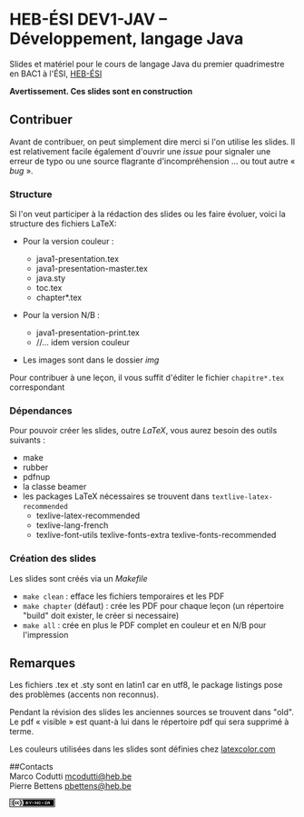 # HEB-ÉSI DEV1-JAV – Développement, langage Java

Slides et matériel pour le cours de langage Java du premier quadrimestre en BAC1 à l'ÉSI, [HEB-ÉSI](http://www.heb.be/esi)


**Avertissement. Ces slides sont en construction**


## Contribuer

Avant de contribuer, on peut simplement dire merci si l'on utilise les slides.
Il est relativement facile également d'ouvrir une *issue* pour signaler une
erreur de typo ou une source flagrante d'incompréhension … ou tout autre « *bug* ». 


### Structure  
Si l'on veut participer à la rédaction des slides ou les faire évoluer, voici la
structure des  fichiers LaTeX: 

* Pour la version couleur :
    * java1-presentation.tex
    * java1-presentation-master.tex
    * java.sty
    * toc.tex
    * chapter*.tex

* Pour la version N/B :
    *	java1-presentation-print.tex
    *	//... idem version couleur

* Les images sont dans le dossier *img*

Pour contribuer à une leçon, il vous suffit d'éditer le fichier `chapitre*.tex` correspondant


### Dépendances  
Pour pouvoir créer les slides, outre *LaTeX*, vous aurez besoin des outils suivants :

* make
* rubber
* pdfnup
* la classe beamer 
* les packages LaTeX nécessaires se trouvent dans `textlive-latex-recommended`
    * texlive-latex-recommended
    * texlive-lang-french
    * texlive-font-utils texlive-fonts-extra texlive-fonts-recommended

### Création des slides
Les slides sont créés via un *Makefile*

* `make clean` : efface les fichiers temporaires et les PDF
* `make chapter` (défaut) : crée les PDF pour chaque leçon (un répertoire
  "build" doit exister, le créer si necessaire)
* `make all` : crée en plus le PDF complet en couleur et en N/B pour l'impression


## Remarques

Les fichiers .tex et .sty sont en latin1 car en utf8, le package listings pose des problèmes (accents non reconnus).

Pendant la révision des slides les anciennes sources se trouvent dans "old". Le
pdf « visible » est quant-à lui dans le répertoire pdf qui sera supprimé
à terme. 

Les couleurs utilisées dans les slides sont définies chez
[latexcolor.com](http://latexcolor.com)


##Contacts  
Marco Codutti <mcodutti@heb.be>  
Pierre Bettens <pbettens@heb.be>



[![CC](cc-by-nc-sa-80x15.png)](http://creativecommons.org/licenses/by-nc-sa/4.0/deed.fr)

